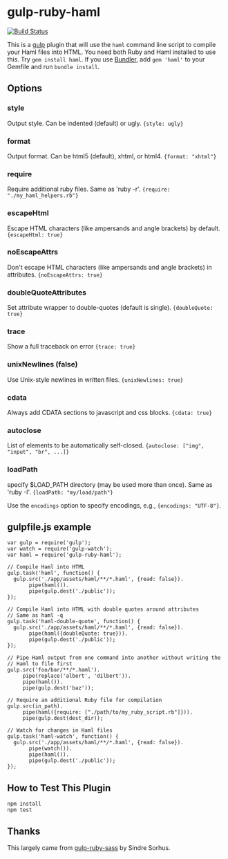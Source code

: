 # gulp-ruby-haml

[![Build Status](https://semaphoreci.com/api/v1/projects/507d5fc2-af2c-4dee-9c1c-30134ffcac3a/613987/badge.svg)](https://semaphoreci.com/cheshire137/gulp-ruby-haml)

This is a [gulp](http://gulpjs.com/) plugin that will use the `haml` command
line script to compile your Haml files into HTML. You need both Ruby and Haml
installed to use this. Try `gem install haml`. If you use
[Bundler](http://bundler.io/), add `gem 'haml'` to your Gemfile and run
`bundle install`.

## Options

### style
Output style. Can be indented (default) or ugly.
`{style: ugly}`

### format
Output format. Can be html5 (default), xhtml, or html4.
`{format: "xhtml"}`

### require
Require additional ruby files. Same as 'ruby -r'.
`{require: "./my_haml_helpers.rb"}`

### escapeHtml
Escape HTML characters (like ampersands and angle brackets) by default.
`{escapeHtml: true}`

### noEscapeAttrs
Don't escape HTML characters (like ampersands and angle brackets) in attributes.
`{noEscapeAttrs: true}`

### doubleQuoteAttributes
Set attribute wrapper to double-quotes (default is single).
`{doubleQuote: true}`

### trace
Show a full traceback on error
`{trace: true}`

### unixNewlines (false)
Use Unix-style newlines in written files.
`{unixNewlines: true}`

### cdata
Always add CDATA sections to javascript and css blocks.
`{cdata: true}`

### autoclose
List of elements to be automatically self-closed.
`{autoclose: ["img", "input", "br", ...]}`

### loadPath
specify $LOAD_PATH directory (may be used more than once). Same as 'ruby -I'.
`{loadPath: "my/load/path"}`

Use the `encodings` option to specify encodings, e.g., `{encodings: "UTF-8"}`.

## gulpfile.js example

    var gulp = require('gulp');
    var watch = require('gulp-watch');
    var haml = require('gulp-ruby-haml');

    // Compile Haml into HTML
    gulp.task('haml', function() {
      gulp.src('./app/assets/haml/**/*.haml', {read: false}).
           pipe(haml()).
           pipe(gulp.dest('./public'));
    });

    // Compile Haml into HTML with double quotes around attributes
    // Same as haml -q
    gulp.task('haml-double-quote', function() {
      gulp.src('./app/assets/haml/**/*.haml', {read: false}).
           pipe(haml({doubleQuote: true})).
           pipe(gulp.dest('./public'));
    });

    // Pipe Haml output from one command into another without writing the
    // Haml to file first
    gulp.src('foo/bar/**/*.haml').
         pipe(replace('albert', 'dilbert')).
         pipe(haml()).
         pipe(gulp.dest('baz'));

    // Require an additional Ruby file for compilation
    gulp.src(in_path).
         pipe(haml({require: ["./path/to/my_ruby_script.rb"]})).
         pipe(gulp.dest(dest_dir));

    // Watch for changes in Haml files
    gulp.task('haml-watch', function() {
      gulp.src('./app/assets/haml/**/*.haml', {read: false}).
           pipe(watch()).
           pipe(haml()).
           pipe(gulp.dest('./public'));
    });

## How to Test This Plugin

    npm install
    npm test

## Thanks

This largely came from [gulp-ruby-sass](https://github.com/sindresorhus/gulp-ruby-sass) by Sindre Sorhus.
